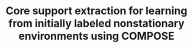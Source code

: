 ---
layout: publication
authors: 'R. Capo, A. Sanchez, and R. Polikar'
title: 'Core support extraction for learning from initially labeled nonstationary environments using COMPOSE'
year: '2014'
conference: 'International Joint Conference on Neural Networks'
---
